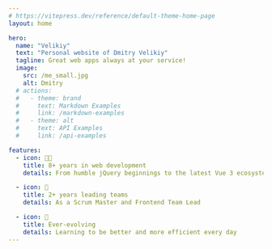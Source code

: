 ```yaml
---
# https://vitepress.dev/reference/default-theme-home-page
layout: home

hero:
  name: "Velikiy"
  text: "Personal website of Dmitry Velikiy"
  tagline: Great web apps always at your service!
  image:
    src: /me_small.jpg
    alt: Dmitry
  # actions:
  #   - theme: brand
  #     text: Markdown Examples
  #     link: /markdown-examples
  #   - theme: alt
  #     text: API Examples
  #     link: /api-examples

features:
  - icon: 👨‍💻
    title: 8+ years in web development
    details: From humble jQuery beginnings to the latest Vue 3 ecosystem

  - icon: 👑
    title: 2+ years leading teams
    details: As a Scrum Master and Frontend Team Lead

  - icon: 🚀
    title: Ever-evolving
    details: Learning to be better and more efficient every day
---
```


